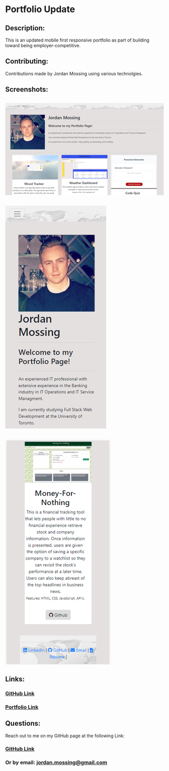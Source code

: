 # Portfolio Update


## Description:

This is an updated mobile first responsive portfolio as part of building toward being employer-competitive.

 ## Contributing:

Contributions made by Jordan Mossing using various technolgies.

 ## Screenshots:
 
 ## ![Image](./assets/portfoliodesktop.PNG)

 ## ![Image](./assets/MobilePortfolio.PNG)
 
 ## ![Image](./assets/MobilePortfolio2.png)

 ## Links:

### [GitHub Link](https://github.com/jmo1point0/PortfolioUpdate2)
### [Portfolio Link](https://jmo1point0.github.io/PortfolioUpdate2/)

 ## Questions:

Reach out to me on my GitHub page at the following Link:

### [GitHub Link](http://github.com/jmo1point0)   
### Or by email: jordan.mossing@gmail.com

